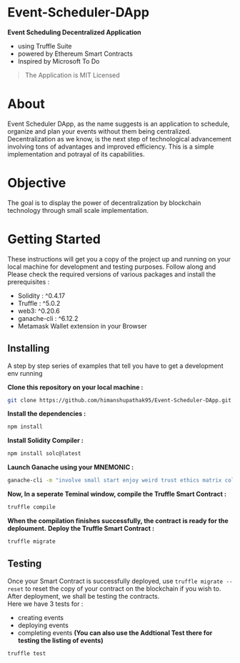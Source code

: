 
# Event-Scheduler-DApp
**Event Scheduling Decentralized Application**
* using Truffle Suite 
* powered by Ethereum Smart Contracts
* Inspired by Microsoft To Do

> The Application is MIT Licensed

# About
Event Scheduler DApp, as the name suggests is an application to schedule, organize and plan your events without them being centralized. 
Decentralization as we know, is the next step of technological advancement involving tons of advantages and improved efficiency.
This is a simple implementation and potrayal of its capabilities.

# Objective
The goal is to display the power of decentralization by blockchain technology through small scale implementation.

# Getting Started 
These instructions will get you a copy of the project up and running on your local machine for development and testing purposes. Follow along and Please check the required versions of various packages and install the prerequisites : 

* Solidity : ^0.4.17
* Truffle : ^5.0.2
* web3: ^0.20.6
* ganache-cli : ^6.12.2 
* Metamask Wallet extension in your Browser

## Installing 
A step by step series of examples that tell you have to get a development env running  


**Clone this repository on your local machine :**  

```bash
git clone https://github.com/himanshupathak95/Event-Scheduler-DApp.git
```


**Install the dependencies :**  

```bash 
npm install
```  


**Install Solidity Compiler :**

```bash
npm install solc@latest
```


**Launch Ganache using your MNEMONIC :**

```bash
ganache-cli -m "involve small start enjoy weird trust ethics matrix collect zoo bench east"
```


**Now, In a seperate Teminal window, compile the Truffle Smart Contract :**

```bash
truffle compile
```


**When the compilation finishes successfully, the contract is ready for the deploument.**
**Deploy the Truffle Smart Contract :**

```bash
truffle migrate
```


## Testing  

Once your Smart Contract is successfully deployed, use `truffle migrate --reset` to reset the copy of your contract on the blockchain if you wish to.
After deployment, we shall be testing the contracts.   
Here we have 3 tests for : 
* creating events
* deploying events
* completing events
**(You can also use the Addtional Test there for testing the listing of events)**

```bash
truffle test
```













